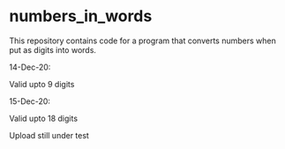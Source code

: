 # numbers_in_words
This repository contains code for a program that converts numbers when put as digits into words.

14-Dec-20: 

Valid upto 9 digits

15-Dec-20:

Valid upto 18 digits

Upload still under test
